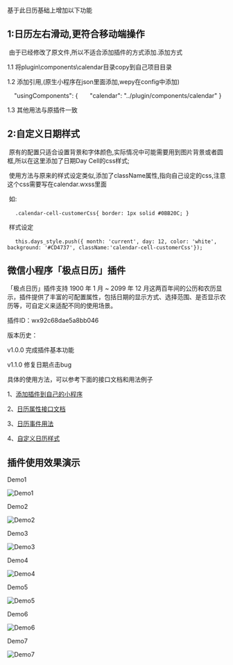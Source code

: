 基于此日历基础上增加以下功能

## 1:日历左右滑动,更符合移动端操作

  由于已经修改了原文件,所以不适合添加插件的方式添加.添加方式
  
  1.1 将plugin\components\calendar目录copy到自己项目目录
  
  1.2 添加引用,(原生小程序在json里面添加,wepy在config中添加)
  
     "usingComponents": {
        "calendar": "../plugin/components/calendar"
      }
      
  1.3 其他用法与原插件一致
  
## 2:自定义日期样式

  原有的配置只适合设置背景和字体颜色,实际情况中可能需要用到图片背景或者圆框,所以在这里添加了日期Day Cell的css样式;
  
  使用方法与原来的样式设定类似,添加了className属性,指向自己设定的css,注意这个css需要写在calendar.wxss里面
  
  如:
  
  
  ```
  .calendar-cell-customerCss{
     border: 1px solid #0BB20C;
    }
  ```
  
  样式设定
  
  ```
  this.days_style.push({ month: 'current', day: 12, color: 'white', background: '#CD4737', className:'calendar-cell-customerCss'});
  ```

## 微信小程序「极点日历」插件

「极点日历」插件支持 1900 年 1 月 ~ 2099 年 12 月这两百年间的公历和农历显示，插件提供了丰富的可配置属性，包括日期的显示方式、选择范围、是否显示农历等，可自定义来适配不同的使用场景。

插件ID：wx92c68dae5a8bb046

版本历史：

v1.0.0 完成插件基本功能

v1.1.0 修复日期点击bug

具体的使用方法，可以参考下面的接口文档和用法例子

1、[添加插件到自己的小程序](https://github.com/czcaiwj/calendar/wiki/%E6%B7%BB%E5%8A%A0%E6%8F%92%E4%BB%B6%E5%88%B0%E8%87%AA%E5%B7%B1%E7%9A%84%E5%B0%8F%E7%A8%8B%E5%BA%8F)

2、[日历属性接口文档](https://github.com/czcaiwj/calendar/wiki/%E6%97%A5%E5%8E%86%E5%B1%9E%E6%80%A7%E6%8E%A5%E5%8F%A3%E6%96%87%E6%A1%A3)

3、[日历事件用法](https://github.com/czcaiwj/calendar/wiki/%E6%97%A5%E5%8E%86%E4%BA%8B%E4%BB%B6%E7%94%A8%E6%B3%95)

4、[自定义日历样式](https://github.com/czcaiwj/calendar/wiki/自定义日历样式)

## 插件使用效果演示

Demo1

![Demo1](http://imcoding.org/Public/resource/img/calendar/demo1.jpg)

Demo2

![Demo2](http://imcoding.org/Public/resource/img/calendar/demo2.jpg)

Demo3

![Demo3](http://imcoding.org/Public/resource/img/calendar/demo3.jpg)

Demo4

![Demo4](http://imcoding.org/Public/resource/img/calendar/demo4.jpg)

Demo5

![Demo5](http://imcoding.org/Public/resource/img/calendar/demo5.jpg)

Demo6

![Demo6](http://imcoding.org/Public/resource/img/calendar/demo6.jpg)

Demo7

![Demo7](http://imcoding.org/Public/resource/img/calendar/demo7.jpg)
